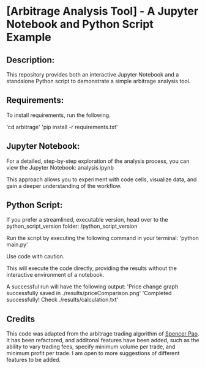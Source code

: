 # [Arbitrage Analysis Tool] - A Jupyter Notebook and Python Script Example

## Description:

This repository provides both an interactive Jupyter Notebook and a standalone Python script to demonstrate a simple arbitrage analysis tool.

## Requirements:

To install requirements, run the following.

'cd arbitrage'
'pip install -r requirements.txt'

## Jupyter Notebook:

For a detailed, step-by-step exploration of the analysis process, you can view the Jupyter Notebook: analysis.ipynb

This approach allows you to experiment with code cells, visualize data, and gain a deeper understanding of the workflow.

## Python Script:

If you prefer a streamlined, executable version, head over to the python_script_version folder: /python_script_version

Run the script by executing the following command in your terminal:
'python main.py'

Use code with caution.

This will execute the code directly, providing the results without the interactive environment of a notebook.

A successful run will have the following output:
'Price change graph successfully saved in ./results/priceComparison.png'
'Completed successfully! Check ./results/calculation.txt'

## Credits
This code was adapted from the arbitrage trading algorithm of [Spencer Pao](https://github.com/SpencerPao). It has been refactored, and additonal features have been added, such as the ability to vary trading fees, specify minimum volume per trade, and minimum profit per trade.  I am open to more suggestions of different features to be added.

